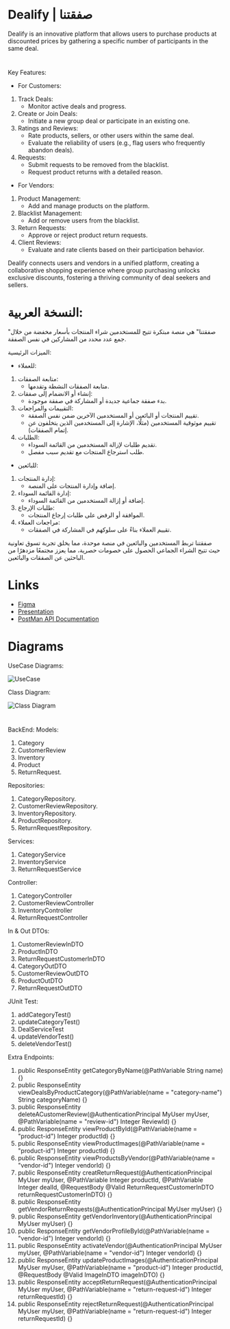 # Dealify | صفقتنا
Dealify is an innovative platform that allows users to purchase products at discounted prices by gathering a specific number of participants in the same deal.
#
Key Features:
- For Customers:
1. Track Deals:
      - Monitor active deals and progress.
2. Create or Join Deals:
      - Initiate a new group deal or participate in an existing one.
3. Ratings and Reviews:
      - Rate products, sellers, or other users within the same deal.
      - Evaluate the reliability of users (e.g., flag users who frequently abandon deals).
3. Requests:
      - Submit requests to be removed from the blacklist.
      - Request product returns with a detailed reason.


- For Vendors:
1. Product Management:
     - Add and manage products on the platform.
2. Blacklist Management:
     - Add or remove users from the blacklist.
3. Return Requests:
     - Approve or reject product return requests.
4. Client Reviews:
    - Evaluate and rate clients based on their participation behavior.
  
Dealify connects users and vendors in a unified platform, creating a collaborative shopping experience where group purchasing unlocks exclusive discounts, fostering a thriving community of deal seekers and sellers.
#

# النسخة العربية:

"صفقتنا" هي منصة مبتكرة تتيح للمستخدمين شراء المنتجات بأسعار مخفضة من خلال جمع عدد محدد من المشاركين في نفس الصفقة.

الميزات الرئيسية:
- للعملاء:
1. متابعة الصفقات:
    - متابعة الصفقات النشطة وتقدمها.
2. إنشاء أو الانضمام إلى صفقات:
    - بدء صفقة جماعية جديدة أو المشاركة في صفقة موجودة.
3. التقييمات والمراجعات:
    - تقييم المنتجات أو البائعين أو المستخدمين الآخرين ضمن نفس الصفقة.
    - تقييم موثوقية المستخدمين (مثلًا، الإشارة إلى المستخدمين الذين يتخلفون عن إتمام الصفقات).
4. الطلبات:
    - تقديم طلبات لإزالة المستخدمين من القائمة السوداء.
    - طلب استرجاع المنتجات مع تقديم سبب مفصل.


- للبائعين:
1. إدارة المنتجات:
    - إضافة وإدارة المنتجات على المنصة.
2. إدارة القائمة السوداء:
    - إضافة أو إزالة المستخدمين من القائمة السوداء.
3. طلبات الإرجاع:
    - الموافقة أو الرفض على طلبات إرجاع المنتجات.
4. مراجعات العملاء:
    - تقييم العملاء بناءً على سلوكهم في المشاركة في الصفقات.
  
صفقتنا تربط المستخدمين والبائعين في منصة موحدة، مما يخلق تجربة تسوق تعاونية حيث تتيح الشراء الجماعي الحصول على خصومات حصرية، مما يعزز مجتمعًا مزدهرًا من الباحثين عن الصفقات والبائعين.

#
# Links
- [Figma](https://www.figma.com/design/kUyt9oIMPtgUqbXLnBDkS3/Dealify?node-id=0-1&t=GhXfJIKfyUDjqQfR-1)
- [Presentation](https://www.canva.com/design/DAGbZqlKQ60/OAW5OSI2w2P_I_IUJoBvkQ/edit?utm_content=DAGbZqlKQ60&utm_campaign=designshare&utm_medium=link2&utm_source=sharebutton)
- [PostMan API Documentation](https://documenter.getpostman.com/view/39709967/2sAYJAdGzY)


#
# Diagrams
UseCase Diagrams:

![UseCase](https://github.com/user-attachments/assets/4dd2d850-a491-451b-8e94-c04c3a215827)

Class Diagram:

![Class Diagram](https://github.com/user-attachments/assets/9bed6ad3-19b9-4eb3-a15f-d2a6064c7b68)

#
BackEnd:
Models:
1. Category
2. CustomerReview
3. Inventory
4. Product
5. ReturnRequest.

Repositories:
1. CategoryRepository.
2. CustomerReviewRepository.
3. InventoryRepository.
4. ProductRepository.
5. ReturnRequestRepository.

Services:
1. CategoryService
2. InventoryService
3. ReturnRequestService

Controller:
1. CategoryController
2. CustomerReviewController
3. InventoryController
4. ReturnRequestController

In & Out DTOs:
1. CustomerReviewInDTO
2. ProductInDTO
3. ReturnRequestCustomerInDTO
4. CategoryOutDTO
5. CustomerReviewOutDTO
6. ProductOutDTO
7. ReturnRequestOutDTO

JUnit Test:
1. addCategoryTest()
2. updateCategoryTest()
3. DealServiceTest
4. updateVendorTest()
5. deleteVendorTest()

Extra Endpoints:
1. public ResponseEntity getCategoryByName(@PathVariable String name) {}
2. public ResponseEntity viewDealsByProductCategory(@PathVariable(name = "category-name") String categoryName) {}
3. public ResponseEntity deleteACustomerReview(@AuthenticationPrincipal MyUser myUser, @PathVariable(name = "review-id") Integer ReviewId) {}
4. public ResponseEntity viewProductById(@PathVariable(name = "product-id") Integer productId) {}
5. public ResponseEntity viewProductImages(@PathVariable(name = "product-id") Integer productId) {}
6. public ResponseEntity viewProductsByVendor(@PathVariable(name = "vendor-id") Integer vendorId) {}
7. public ResponseEntity creatReturnRequest(@AuthenticationPrincipal MyUser myUser, @PathVariable Integer productId, @PathVariable Integer dealId, @RequestBody @Valid ReturnRequestCustomerInDTO returnRequestCustomerInDTO) {}
8. public ResponseEntity getVendorReturnRequests(@AuthenticationPrincipal MyUser myUser) {}
9. public ResponseEntity getVendorInventory(@AuthenticationPrincipal MyUser myUser) {}
10. public ResponseEntity getVendorProfileById(@PathVariable(name = "vendor-id") Integer vendorId) {}
11. public ResponseEntity activateVendor(@AuthenticationPrincipal MyUser myUser, @PathVariable(name = "vendor-id") Integer vendorId) {}
12. public ResponseEntity updateProductImages(@AuthenticationPrincipal MyUser myUser, @PathVariable(name = "product-id") Integer productId, @RequestBody @Valid ImageInDTO imageInDTO) {}
13. public ResponseEntity acceptReturnRequest(@AuthenticationPrincipal MyUser myUser, @PathVariable(name = "return-request-id") Integer returnRequestId) {}
14. public ResponseEntity rejectReturnRequest(@AuthenticationPrincipal MyUser myUser, @PathVariable(name = "return-request-id") Integer returnRequestId) {}
